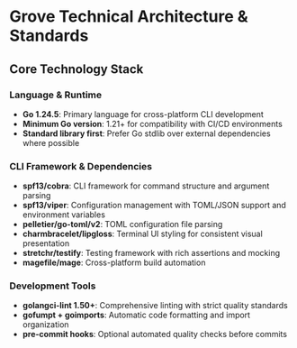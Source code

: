 # Grove Technical Architecture & Standards

## Core Technology Stack

### Language & Runtime
- **Go 1.24.5**: Primary language for cross-platform CLI development
- **Minimum Go version**: 1.21+ for compatibility with CI/CD environments
- **Standard library first**: Prefer Go stdlib over external dependencies where possible

### CLI Framework & Dependencies
- **spf13/cobra**: CLI framework for command structure and argument parsing
- **spf13/viper**: Configuration management with TOML/JSON support and environment variables
- **pelletier/go-toml/v2**: TOML configuration file parsing
- **charmbracelet/lipgloss**: Terminal UI styling for consistent visual presentation
- **stretchr/testify**: Testing framework with rich assertions and mocking
- **magefile/mage**: Cross-platform build automation

### Development Tools
- **golangci-lint 1.50+**: Comprehensive linting with strict quality standards
- **gofumpt + goimports**: Automatic code formatting and import organization
- **pre-commit hooks**: Optional automated quality checks before commits


